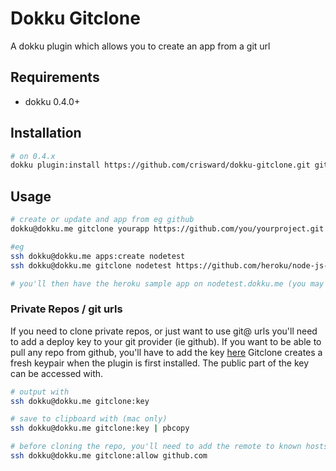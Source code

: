# Dokku Gitclone

A dokku plugin which allows you to create an app from a git url


## Requirements

* dokku 0.4.0+

## Installation

```bash
# on 0.4.x
dokku plugin:install https://github.com/crisward/dokku-gitclone.git gitclone
```

## Usage

```bash
# create or update and app from eg github
dokku@dokku.me gitclone yourapp https://github.com/you/yourproject.git

#eg 
ssh dokku@dokku.me apps:create nodetest
ssh dokku@dokku.me gitclone nodetest https://github.com/heroku/node-js-getting-started.git

# you'll then have the heroku sample app on nodetest.dokku.me (you may have to update your hosts file)
```

### Private Repos / git urls

If you need to clone private repos, or just want to use git@ urls you'll need to add a deploy key to your git provider (ie github).
If you want to be able to pull any repo from github, you'll have to add the key [here](https://github.com/settings/ssh)
Gitclone creates a fresh keypair when the plugin is first installed. The public part of the key can be accessed with.

```bash
# output with
ssh dokku@dokku.me gitclone:key

# save to clipboard with (mac only)
ssh dokku@dokku.me gitclone:key | pbcopy

# before cloning the repo, you'll need to add the remote to known hosts with
ssh dokku@dokku.me gitclone:allow github.com

```



